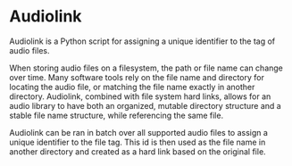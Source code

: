 # Audiolink

Audiolink is a Python script for assigning a unique identifier to the tag of audio files.

When storing audio files on a filesystem, the path or file name can change over time. Many software tools rely on the file name and directory for locating the audio file, or matching the file name exactly in another directory. Audiolink, combined with file system hard links, allows for an audio library to have both an organized, mutable directory structure and a stable file name structure, while referencing the same file.

Audiolink can be ran in batch over all supported audio files to assign a unique identifier to the file tag. This id is then used as the file name in another directory and created as a hard link based on the original file.
